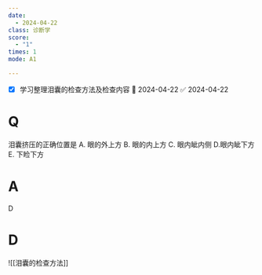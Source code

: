 ```yaml
---
date:
  - 2024-04-22
class: 诊断学
score:
  - "1"
times: 1
mode: A1

--- 
```

- [x] 学习整理泪囊的检查方法及检查内容 📅 2024-04-22 ✅ 2024-04-22

# Q
泪囊挤压的正确位置是
A. 眼的外上方 B. 眼的内上方 C. 眼内眦内侧 D.眼内眦下方 E. 下睑下方

# A

D



# D
![[泪囊的检查方法]]